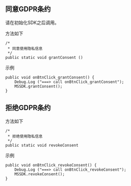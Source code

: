 ## 同意GDPR条约
请在初始化SDK之后调用。

方法如下

```
/*
 * 同意使用隐私信息
 */
public static void grantConsent ()
```

示例

```
public void onBtnClick_grantConsent() {
	Debug.Log ("===> call onBtnClick_grantConsent");
	MSSDK.grantConsent();
}
```

## 拒绝GDPR条约

方法如下

```
/*
 * 拒绝使用隐私信息
 */
public static void revokeConsent
```

示例

```
public void onBtnClick_revokeConsent() {
	Debug.Log ("===> call onBtnClick_revokeConsent");
	MSSDK.revokeConsent();
}
```
